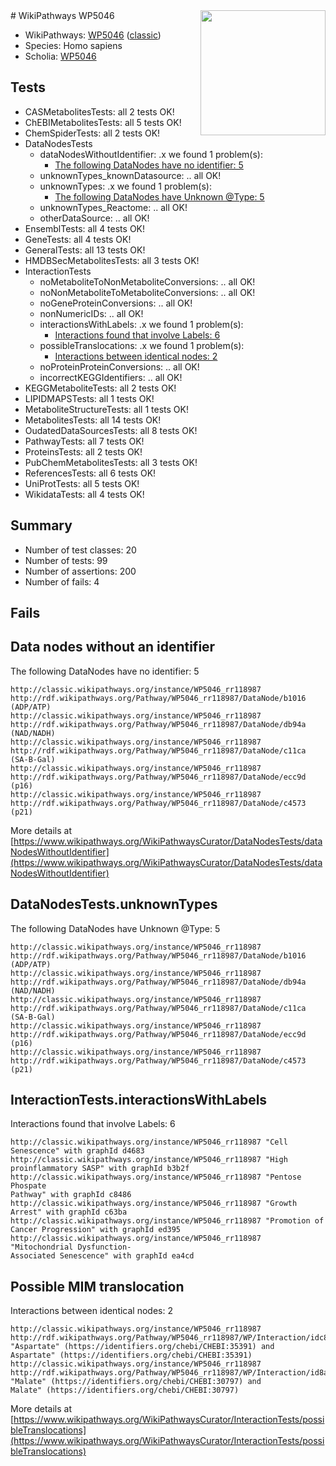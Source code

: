 <img style="float: right; width: 200px" src="https://upload.wikimedia.org/wikipedia/commons/thumb/8/83/Wplogo_with_text_500.png/640px-Wplogo_with_text_500.png" />
# WikiPathways WP5046

* WikiPathways: [WP5046](https://wikipathways.org/pathways/WP5046) ([classic](https://classic.wikipathways.org/instance/WP5046))
* Species: Homo sapiens
* Scholia: [WP5046](https://scholia.toolforge.org/wikipathways/WP5046)
## Tests
* CASMetabolitesTests: all 2 tests OK!
* ChEBIMetabolitesTests: all 5 tests OK!
* ChemSpiderTests: all 2 tests OK!
* DataNodesTests
    * dataNodesWithoutIdentifier: .x we found 1 problem(s):
        * [The following DataNodes have no identifier: 5](#d2d32fa4)
    * unknownTypes_knownDatasource: .. all OK!
    * unknownTypes: .x we found 1 problem(s):
        * [The following DataNodes have Unknown @Type: 5](#839973e3)
    * unknownTypes_Reactome: .. all OK!
    * otherDataSource: .. all OK!
* EnsemblTests: all 4 tests OK!
* GeneTests: all 4 tests OK!
* GeneralTests: all 13 tests OK!
* HMDBSecMetabolitesTests: all 3 tests OK!
* InteractionTests
    * noMetaboliteToNonMetaboliteConversions: .. all OK!
    * noNonMetaboliteToMetaboliteConversions: .. all OK!
    * noGeneProteinConversions: .. all OK!
    * nonNumericIDs: .. all OK!
    * interactionsWithLabels: .x we found 1 problem(s):
        * [Interactions found that involve Labels: 6](#630d267d)
    * possibleTranslocations: .x we found 1 problem(s):
        * [Interactions between identical nodes: 2](#1c118207)
    * noProteinProteinConversions: .. all OK!
    * incorrectKEGGIdentifiers: .. all OK!
* KEGGMetaboliteTests: all 2 tests OK!
* LIPIDMAPSTests: all 1 tests OK!
* MetaboliteStructureTests: all 1 tests OK!
* MetabolitesTests: all 14 tests OK!
* OudatedDataSourcesTests: all 8 tests OK!
* PathwayTests: all 7 tests OK!
* ProteinsTests: all 2 tests OK!
* PubChemMetabolitesTests: all 3 tests OK!
* ReferencesTests: all 6 tests OK!
* UniProtTests: all 5 tests OK!
* WikidataTests: all 4 tests OK!


## Summary

* Number of test classes: 20
* Number of tests: 99
* Number of assertions: 200
* Number of fails: 4

## Fails

<a name="d2d32fa4" />

## Data nodes without an identifier

The following DataNodes have no identifier: 5
```
http://classic.wikipathways.org/instance/WP5046_rr118987 http://rdf.wikipathways.org/Pathway/WP5046_rr118987/DataNode/b1016 (ADP/ATP)
http://classic.wikipathways.org/instance/WP5046_rr118987 http://rdf.wikipathways.org/Pathway/WP5046_rr118987/DataNode/db94a (NAD/NADH)
http://classic.wikipathways.org/instance/WP5046_rr118987 http://rdf.wikipathways.org/Pathway/WP5046_rr118987/DataNode/c11ca (SA-B-Gal)
http://classic.wikipathways.org/instance/WP5046_rr118987 http://rdf.wikipathways.org/Pathway/WP5046_rr118987/DataNode/ecc9d (p16)
http://classic.wikipathways.org/instance/WP5046_rr118987 http://rdf.wikipathways.org/Pathway/WP5046_rr118987/DataNode/c4573 (p21)
```

More details at [https://www.wikipathways.org/WikiPathwaysCurator/DataNodesTests/dataNodesWithoutIdentifier](https://www.wikipathways.org/WikiPathwaysCurator/DataNodesTests/dataNodesWithoutIdentifier)

<a name="839973e3" />

## DataNodesTests.unknownTypes

The following DataNodes have Unknown @Type: 5
```
http://classic.wikipathways.org/instance/WP5046_rr118987 http://rdf.wikipathways.org/Pathway/WP5046_rr118987/DataNode/b1016 (ADP/ATP)
http://classic.wikipathways.org/instance/WP5046_rr118987 http://rdf.wikipathways.org/Pathway/WP5046_rr118987/DataNode/db94a (NAD/NADH)
http://classic.wikipathways.org/instance/WP5046_rr118987 http://rdf.wikipathways.org/Pathway/WP5046_rr118987/DataNode/c11ca (SA-B-Gal)
http://classic.wikipathways.org/instance/WP5046_rr118987 http://rdf.wikipathways.org/Pathway/WP5046_rr118987/DataNode/ecc9d (p16)
http://classic.wikipathways.org/instance/WP5046_rr118987 http://rdf.wikipathways.org/Pathway/WP5046_rr118987/DataNode/c4573 (p21)
```

<a name="630d267d" />

## InteractionTests.interactionsWithLabels

Interactions found that involve Labels: 6
```
http://classic.wikipathways.org/instance/WP5046_rr118987 "Cell Senescence" with graphId d4683
http://classic.wikipathways.org/instance/WP5046_rr118987 "High proinflammatory SASP" with graphId b3b2f
http://classic.wikipathways.org/instance/WP5046_rr118987 "Pentose Phospate
Pathway" with graphId c8486
http://classic.wikipathways.org/instance/WP5046_rr118987 "Growth Arrest" with graphId c63ba
http://classic.wikipathways.org/instance/WP5046_rr118987 "Promotion of
Cancer Progression" with graphId ed395
http://classic.wikipathways.org/instance/WP5046_rr118987 "Mitochondrial Dysfunction-
Associated Senescence" with graphId ea4cd
```

<a name="1c118207" />

## Possible MIM translocation

Interactions between identical nodes: 2
```
http://classic.wikipathways.org/instance/WP5046_rr118987 http://rdf.wikipathways.org/Pathway/WP5046_rr118987/WP/Interaction/idc80a552b "Aspartate" (https://identifiers.org/chebi/CHEBI:35391) and 
Aspartate" (https://identifiers.org/chebi/CHEBI:35391)
http://classic.wikipathways.org/instance/WP5046_rr118987 http://rdf.wikipathways.org/Pathway/WP5046_rr118987/WP/Interaction/id8a29eb96 "Malate" (https://identifiers.org/chebi/CHEBI:30797) and 
Malate" (https://identifiers.org/chebi/CHEBI:30797)
```

More details at [https://www.wikipathways.org/WikiPathwaysCurator/InteractionTests/possibleTranslocations](https://www.wikipathways.org/WikiPathwaysCurator/InteractionTests/possibleTranslocations)

